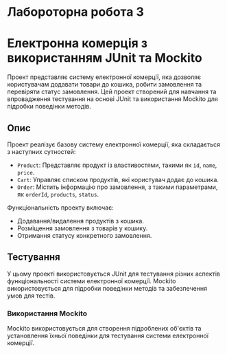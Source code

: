 # Лабороторна робота 3
# Електронна комерція з використанням JUnit та Mockito

Проект представляє систему електронної комерції, яка дозволяє користувачам додавати товари до кошика, робити замовлення та перевіряти статус замовлення. Цей проект створений для навчання та впровадження тестування на основі JUnit та використання Mockito для підробки поведінки методів.

## Опис

Проект реалізує базову систему електронної комерції, яка складається з наступних сутностей:

- `Product`: Представляє продукт із властивостями, такими як `id`, `name`, `price`.
- `Cart`: Управляє списком продуктів, які користувач додає до кошика.
- `Order`: Містить інформацію про замовлення, з такими параметрами, як `orderId`, `products`, `status`.

Функціональність проекту включає:

- Додавання/видалення продуктів з кошика.
- Розміщення замовлення з товарів у кошику.
- Отримання статусу конкретного замовлення.

## Тестування

У цьому проекті використовується JUnit для тестування різних аспектів функціональності системи електронної комерції. Mockito використовується для підробки поведінки методів та забезпечення умов для тестів.

### Використання Mockito

Mockito використовується для створення підроблених об'єктів та установлення їхньої поведінки для тестування системи електронної комерції.